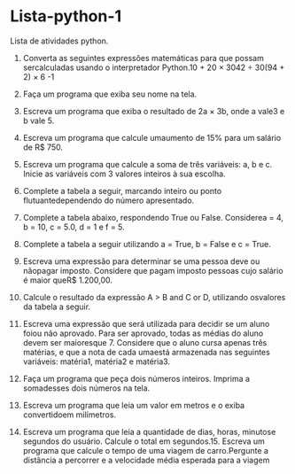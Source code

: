 # Lista-python-1
Lista de atividades python.

1. Converta  as  seguintes  expressões  matemáticas  para  que  possam  sercalculadas  usando  o interpretador Python.10 + 20 × 3042 ÷ 30(94 + 2) × 6 -1

2. Faça um programa que exiba seu nome na tela.

3. Escreva um programa que exiba o resultado de 2a × 3b, onde a vale3 e b vale 5.

4. Escreva um programa que calcule umaumento de 15% para um salário de R$ 750.

5. Escreva um programa que calcule a soma de três variáveis: a, b e c. Inicie as variáveis com 3 valores inteiros à sua escolha.

6. Complete  a  tabela  a  seguir,  marcando  inteiro  ou  ponto  flutuantedependendo  do  número apresentado.

7. Complete a tabela abaixo, respondendo True ou False. Considerea = 4, b = 10, c = 5.0, d = 1 e f = 5.

8. Complete a tabela a seguir utilizando a = True, b = False e c = True.

9. Escreva uma expressão para determinar se uma pessoa deve ou nãopagar imposto. Considere que pagam imposto pessoas cujo salário é maior queR$ 1.200,00.

10. Calcule o resultado da expressão A > B and C or D, utilizando osvalores da tabela a seguir.

11. Escreva uma expressão que será utilizada para decidir se um aluno foiou não aprovado. Para ser  aprovado, todas as médias do aluno devem ser maioresque 7. Considere que o aluno cursa apenas três matérias, e que a nota de cada umaestá armazenada nas seguintes variáveis: matéria1, matéria2 e matéria3.

12. Faça um programa que peça dois números inteiros. Imprima a somadesses dois números na tela.

13. Escreva um programa que leia um valor em metros e o exiba convertidoem milímetros.

14. Escreva um programa que leia a quantidade de dias, horas, minutose segundos do usuário. Calcule o total em segundos.15. Escreva um programa que calcule o tempo de uma viagem de carro.Pergunte a distância  a percorrer e a velocidade média esperada para a viagem
